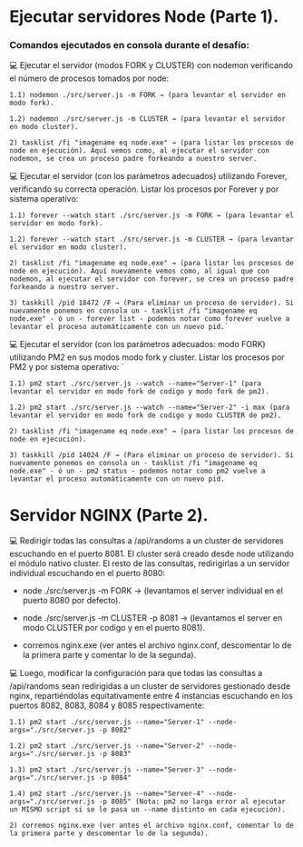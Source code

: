 # Ejecutar servidores Node (Parte 1). 
### Comandos ejecutados en consola durante el desafío:

💻​ Ejecutar el servidor (modos FORK y CLUSTER) con nodemon verificando el número de procesos tomados por node: 
````
1.1) nodemon ./src/server.js -m FORK → (para levantar el servidor en modo fork). 

1.2) nodemon ./src/server.js -m CLUSTER → (para levantar el servidor en modo cluster). 

2) tasklist /fi "imagename eq node.exe" → (para listar los procesos de node en ejecución). Aquí vemos como, al ejecutar el servidor con nodemon, se crea un proceso padre forkeando a nuestro server.
````

💻​ Ejecutar el servidor (con los parámetros adecuados) utilizando Forever, verificando su correcta operación. Listar los procesos por Forever y por sistema operativo:
````
1.1) forever --watch start ./src/server.js -m FORK → (para levantar el servidor en modo fork).

1.2) forever --watch start ./src/server.js -m CLUSTER → (para levantar el servidor en modo cluster).

2) tasklist /fi "imagename eq node.exe" → (para listar los procesos de node en ejecución). Aquí nuevamente vemos como, al igual que con nodemon, al ejecutar el servidor con forever, se crea un proceso padre forkeando a nuestro server.

3) taskkill /pid 18472 /F → (Para eliminar un proceso de servidor). Si nuevamente ponemos en consola un - tasklist /fi "imagename eq node.exe" - ó un - forever list - podemos notar como forever vuelve a levantar el proceso automáticamente con un nuevo pid.`
````

💻​ Ejecutar el servidor (con los parámetros adecuados: modo FORK) utilizando PM2 en sus modos modo fork y cluster. Listar los procesos por PM2 y por sistema operativo: `
````
1.1) pm2 start ./src/server.js --watch --name="Server-1" (para levantar el servidor en modo fork de codigo y modo fork de pm2).

1.2) pm2 start ./src/server.js --watch --name="Server-2" -i max (para levantar el servidor en modo fork de codigo y modo CLUSTER de pm2). 

2) tasklist /fi "imagename eq node.exe" → (para listar los procesos de node en ejecución). 

3) taskkill /pid 14024 /F → (Para eliminar un proceso de servidor). Si nuevamente ponemos en consola un - tasklist /fi "imagename eq node.exe" - ó un - pm2 status - podemos notar como pm2 vuelve a levantar el proceso automáticamente con un nuevo pid.

````
# Servidor NGINX (Parte 2). #
💻​ Redirigir todas las consultas a /api/randoms a un cluster de servidores escuchando en el puerto 8081. El cluster será creado desde node utilizando el módulo nativo cluster. El resto de las consultas, redirigirlas a un servidor individual escuchando en el puerto 8080:


 - node ./src/server.js -m FORK → (levantamos el server individual en el puerto 8080 por defecto).

 - node ./src/server.js -m CLUSTER -p 8081 → (levantamos el server en modo CLUSTER por codigo y en el puerto 8081).
 
 - corremos nginx.exe (ver antes el archivo nginx.conf, descomentar lo de la primera parte y comentar lo de la segunda).


 💻​ Luego, modificar la configuración para que todas las consultas a /api/randoms sean redirigidas a un cluster de servidores gestionado desde nginx, repartiéndolas equitativamente entre 4 instancias escuchando en los puertos 8082, 8083, 8084 y 8085 respectivamente: 
 ````
 1.1) pm2 start ./src/server.js --name="Server-1" --node-args="./src/server.js -p 8082" 
 
 1.2) pm2 start ./src/server.js --name="Server-2" --node-args="./src/server.js -p 8083" 
 
 1.3) pm2 start ./src/server.js --name="Server-3" --node-args="./src/server.js -p 8084" 
 
 1.4) pm2 start ./src/server.js --name="Server-4" --node-args="./src/server.js -p 8085" (Nota: pm2 no larga error al ejecutar un MISMO script si se le pasa un --name distinto en cada ejecución).

 2) corremos nginx.exe (ver antes el archivo nginx.conf, comentar lo de la primera parte y descomentar lo de la segunda).
````